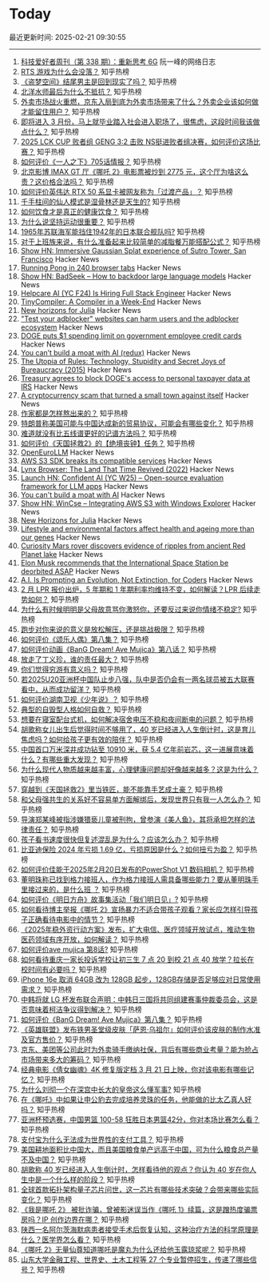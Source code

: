 # Today

最近更新时间: 2025-02-21 09:30:55

--- 
1. [科技爱好者周刊（第 338 期）：重新思考 6G](http://www.ruanyifeng.com/blog/2025/02/weekly-issue-338.html) 阮一峰的网络日志
2. [RTS 游戏为什么会没落？](https://www.zhihu.com/question/61749626) 知乎热榜
3. [《盗梦空间》结尾男主是回到现实了吗？](https://www.zhihu.com/question/444067602) 知乎热榜
4. [北洋水师最后为什么不抵抗？](https://www.zhihu.com/question/12445928875) 知乎热榜
5. [外卖市场战火重燃，京东入局到底为外卖市场带来了什么？外卖企业该如何做才能留住用户？](https://www.zhihu.com/question/12818648472) 知乎热榜
6. [即将进入 3 月份，马上就毕业踏入社会进入职场了，很焦虑，这段时间我该做点什么？](https://www.zhihu.com/question/12721863624) 知乎热榜
7. [2025 LCK CUP 败者组 GENG 3:2 击败 NS挺进败者组决赛，如何评价这场比赛？](https://www.zhihu.com/question/12847534522) 知乎热榜
8. [如何评价《一人之下》705话情报？](https://www.zhihu.com/question/12712394229) 知乎热榜
9. [北京影博 IMAX GT 厅《哪吒 2》电影票被炒到 2775 元，这个厅为啥这么贵？这价格合法吗？](https://www.zhihu.com/question/12844114763) 知乎热榜
10. [如何评价英伟达 RTX 50 系显卡被网友称为「过渡产品」？](https://www.zhihu.com/question/12244950830) 知乎热榜
11. [千手柱间的仙人模式是湿骨林还是天生的?](https://www.zhihu.com/question/342580552) 知乎热榜
12. [如何饮食才是真正的健康饮食？](https://www.zhihu.com/question/410733452) 知乎热榜
13. [为什么说坚持运动很重要？](https://www.zhihu.com/question/593929800) 知乎热榜
14. [1965年苏联海军能挡住1942年的日本联合舰队吗?](https://www.zhihu.com/question/12294250925) 知乎热榜
15. [对于上班族来说，有什么准备起来比较简单的减脂餐万能搭配公式？](https://www.zhihu.com/question/11897644543) 知乎热榜
16. [Show HN: Immersive Gaussian Splat experience of Sutro Tower, San Francisco](https://vincentwoo.com/3d/sutro_tower/) Hacker News
17. [Running Pong in 240 browser tabs](https://eieio.games/blog/running-pong-in-240-browser-tabs/) Hacker News
18. [Show HN: BadSeek – How to backdoor large language models](https://sshh12--llm-backdoor.modal.run/) Hacker News
19. [Helpcare AI (YC F24) Is Hiring Full Stack Engineer](https://news.ycombinator.com/item?id=43120130) Hacker News
20. [TinyCompiler: A Compiler in a Week-End](https://ssloy.github.io/tinycompiler/) Hacker News
21. [New horizons for Julia](https://lwn.net/Articles/1006117/) Hacker News
22. ["Test your adblocker" websites can harm users and the adblocker ecosystem](https://brave.com/blog/adblocker-testing-websites-harm-users/) Hacker News
23. [DOGE puts $1 spending limit on government employee credit cards](https://www.wired.com/story/doge-government-credit-cards/) Hacker News
24. [You can’t build a moat with AI (redux)](https://frontierai.substack.com/p/you-cant-build-a-moat-with-ai-redux) Hacker News
25. [The Utopia of Rules: Technology, Stupidity and Secret Joys of Bureaucracy (2015)](https://www.theguardian.com/books/2015/may/06/the-utopia-of-rules-on-technology-stupidity-and-the-secret-joys-of-bureaucracy-david-graeber-review) Hacker News
26. [Treasury agrees to block DOGE's access to personal taxpayer data at IRS](https://www.washingtonpost.com/business/2025/02/20/doge-irs-taxpayer-data-privacy/) Hacker News
27. [A cryptocurrency scam that turned a small town against itself](https://www.nytimes.com/2025/02/19/magazine/cryptocurrency-scam-kansas-heartland-bank.html) Hacker News
28. [作家都是怎样熬出来的？](https://www.zhihu.com/question/11211255937) 知乎热榜
29. [特朗普称美国可能与中国达成新的贸易协议，可能会有哪些变化？](https://www.zhihu.com/question/12827086786) 知乎热榜
30. [难道就没有比五线谱更好的记谱方法吗？](https://www.zhihu.com/question/551178377) 知乎热榜
31. [如何评价《天国拯救2》的【绝境丧钟】任务？](https://www.zhihu.com/question/12782357756) 知乎热榜
32. [OpenEuroLLM](https://openeurollm.eu/) Hacker News
33. [AWS S3 SDK breaks its compatible services](https://xuanwo.io/links/2025/02/aws_s3_sdk_breaks_its_compatible_services/) Hacker News
34. [Lynx Browser: The Land That Time Revived (2022)](https://popzazzle.blogspot.com/2022/06/lynx-browser-land-that-time-revived.html) Hacker News
35. [Launch HN: Confident AI (YC W25) – Open-source evaluation framework for LLM apps](https://news.ycombinator.com/item?id=43116633) Hacker News
36. [You can't build a moat with AI](https://frontierai.substack.com/p/you-cant-build-a-moat-with-ai-redux) Hacker News
37. [Show HN: WinCse – Integrating AWS S3 with Windows Explorer](https://github.com/cbh34680/WinCse) Hacker News
38. [New Horizons for Julia](https://lwn.net/Articles/1006117/) Hacker News
39. [Lifestyle and environmental factors affect health and ageing more than our genes](https://www.ox.ac.uk/news/2025-02-20-lifestyle-and-environmental-factors-affect-health-and-ageing-more-our-genes) Hacker News
40. [Curiosity Mars rover discovers evidence of ripples from ancient Red Planet lake](https://www.space.com/space-exploration/mars-rovers/nasas-curiosity-mars-rover-discovers-evidence-of-ripples-from-an-ancient-red-planet-lake-images) Hacker News
41. [Elon Musk recommends that the International Space Station be deorbited ASAP](https://arstechnica.com/features/2025/02/elon-musk-recommends-that-the-international-space-station-be-deorbited-asap/) Hacker News
42. [A.I. Is Prompting an Evolution, Not Extinction, for Coders](https://www.nytimes.com/2025/02/20/business/ai-coding-software-engineers.html) Hacker News
43. [2 月 LPR 报价出炉，5 年期和 1 年期利率均维持不变，如何解读？LPR 后续走势如何？](https://www.zhihu.com/question/12778786639) 知乎热榜
44. [为什么有时候明明是父母故意骂你激怒你，还要反过来说你情绪不稳定?](https://www.zhihu.com/question/7953999475) 知乎热榜
45. [跑步对你来说的意义是放松解压，还是挑战极限？](https://www.zhihu.com/question/12025012313) 知乎热榜
46. [如何评价《颂乐人偶》第八集？](https://www.zhihu.com/question/12800358765) 知乎热榜
47. [如何评价动画《BanG Dream! Ave Mujica》第八话？](https://www.zhihu.com/question/12857951872) 知乎热榜
48. [放走了丁义珍，谁的责任最大？](https://www.zhihu.com/question/648641354) 知乎热榜
49. [你们觉得穷游有意义吗？](https://www.zhihu.com/question/667179828) 知乎热榜
50. [若2025U20亚洲杯中国队止步八强，队中是否仍会有一两名球员被五大联赛看中，从而成功留洋？](https://www.zhihu.com/question/12666226304) 知乎热榜
51. [如何评价湖南卫视《少年说》？](https://www.zhihu.com/question/281035236) 知乎热榜
52. [典型的自毁型人格如何自救？](https://www.zhihu.com/question/10379163223) 知乎热榜
53. [想要在寝室配台式机，如何解决宿舍电压不稳和夜间断电的问题？](https://www.zhihu.com/question/12085994998) 知乎热榜
54. [胡歌称女儿出生后觉得时间不够用了，40 岁已经进入人生倒计时，这是育儿焦虑吗？如何给孩子更有效的陪伴？](https://www.zhihu.com/question/12689906783) 知乎热榜
55. [中国首口万米深井成功钻至 10910 米，获 5.4 亿年前岩芯，这一进展意味着什么？有哪些重大发现？](https://www.zhihu.com/question/12816004551) 知乎热榜
56. [为什么现代人物质越来越丰富，心理健康问题却好像越来越多？这是为什么？](https://www.zhihu.com/question/12266912239) 知乎热榜
57. [穿越到《天国拯救2》里当铁匠，能不能靠手艺成土豪？](https://www.zhihu.com/question/11479514278) 知乎热榜
58. [和父母强共生的关系好不容易单方面解绑后，发现世界只有我一人怎么办？](https://www.zhihu.com/question/9431612026) 知乎热榜
59. [导演郑某峰被指涉嫌猥亵儿童被刑拘，曾参演《美人鱼》，其将承担怎样的法律责任？](https://www.zhihu.com/question/12744726327) 知乎热榜
60. [孩子看书速度很快但复述混乱是为什么？应该怎么办？](https://www.zhihu.com/question/12491737659) 知乎热榜
61. [比亚迪保险 2024 年亏损 1.69 亿，亏损原因是什么？如何扭亏为盈？](https://www.zhihu.com/question/11542136199) 知乎热榜
62. [如何评价佳能于2025年2月20日发布的PowerShot V1 数码相机？](https://www.zhihu.com/question/12801467835) 知乎热榜
63. [董明珠称已找到格力接班人，作为格力接班人需具备哪些能力？要从董明珠手里接过来的，是什么班 ？](https://www.zhihu.com/question/12805809324) 知乎热榜
64. [如何评价《明日方舟》故事集活动「我们明日见」?](https://www.zhihu.com/question/11724940720) 知乎热榜
65. [如何看待博主举报《哪吒 2》宣扬暴力不适合带孩子观看？家长应怎样引导孩子正确看待电影中的情节？](https://www.zhihu.com/question/12799527197) 知乎热榜
66. [《2025年稳外资行动方案》发布，扩大电信、医疗领域开放试点，推动生物医药领域有序开放，如何解读？](https://www.zhihu.com/question/12722212358) 知乎热榜
67. [如何评价ave mujica 第8话?](https://www.zhihu.com/question/12165395390) 知乎热榜
68. [如何看待重庆一家长投诉学校让初三生 7 点 20 到校 21 点 40 放学？拉长在校时间有必要吗？](https://www.zhihu.com/question/12674438077) 知乎热榜
69. [iPhone 16e 取消 64GB 改为 128GB 起步，128GB存储是否足够应对日常使用需求？](https://www.zhihu.com/question/12794221826) 知乎热榜
70. [中韩将就 LG 杯发布联合声明：中韩日三国将共同组建赛事仲裁委员会，这是否意味着柯洁争议得到解决？](https://www.zhihu.com/question/12704249058) 知乎热榜
71. [如何评价《BanG Dream! Ave Mujica》第八集？](https://www.zhihu.com/question/11336676200) 知乎热榜
72. [《英雄联盟》发布铁男圣堂级皮肤「萨恩·乌祖尔」如何评价该皮肤的制作水准及官方售价？](https://www.zhihu.com/question/12785943096) 知乎热榜
73. [京东、美团等公司此时为外卖骑手缴纳社保，背后有哪些商业考量？能为抢占市场带来多大的筹码？](https://www.zhihu.com/question/12817920479) 知乎热榜
74. [经典电影《倩女幽魂》4K 修复版定档 3 月 21 日上映，你对该电影有哪些记忆？](https://www.zhihu.com/question/12688232985) 知乎热榜
75. [为什么刘彻一个在深宫中长大的皇帝这么懂军事?](https://www.zhihu.com/question/12420683881) 知乎热榜
76. [在《哪吒》中如果让申公豹去完成培养灵珠的任务，他能做的比太乙真人好吗？](https://www.zhihu.com/question/12662918849) 知乎热榜
77. [亚洲杯预选赛，中国男篮 100-58 狂胜日本男篮42分，你对本场比赛怎么看？](https://www.zhihu.com/question/12837216546) 知乎热榜
78. [支付宝为什么无法成为世界性的支付工具？](https://www.zhihu.com/question/9355858332) 知乎热榜
79. [美国耕地面积比中国大，而且美国粮食单产远高于中国，可为什么粮食总产量不及中国？](https://www.zhihu.com/question/12625269676) 知乎热榜
80. [胡歌称 40 岁已经进入人生倒计时，怎样看待他的观点？你认为 40 岁在你人生中是一个什么样的阶段？](https://www.zhihu.com/question/12739162665) 知乎热榜
81. [全球首款拓扑架构量子芯片问世，这一芯片有哪些技术突破？会带来哪些实际变化？](https://www.zhihu.com/question/12784048864) 知乎热榜
82. [《我是哪吒 2》 被批诈骗，曾被影迷误当作《哪吒 1》续篇，这是蹭热度骗票房吗？IP 创作边界在哪？](https://www.zhihu.com/question/12417920639) 知乎热榜
83. [陕西一名阿尔茨海默病患者接受手术后恢复认知，这种治疗方法的科学原理是什么？医学界怎么看？](https://www.zhihu.com/question/12698087017) 知乎热榜
84. [《哪吒 2》无量仙尊知道哪吒是魔丸为什么还给他玉露琼浆呢？](https://www.zhihu.com/question/11765635238) 知乎热榜
85. [山东大学金融工程、世界史、土木工程等 27 个专业暂停招生，传递了哪些信号？](https://www.zhihu.com/question/12782828062) 知乎热榜

